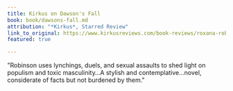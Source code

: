 ```yaml
---
title: Kirkus on Dawson's Fall
book: book/dawsons-fall.md
attribution: "*Kirkus*, Starred Review"
link_to_original: https://www.kirkusreviews.com/book-reviews/roxana-robinson/dawsons-fall/
featured: true

---
```

"Robinson uses lynchings, duels, and sexual assaults to shed light on populism and toxic masculinity…A stylish and contemplative…novel, considerate of facts but not burdened by them."